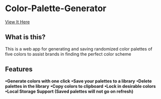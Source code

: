 # Color-Palette-Generator

[View It Here](https://salarc123.github.io/Color-Palette-Generator/)

## What is this?
This is a web app for generating and saving randomized color palettes of five colors to assist brands in finding the perfect color scheme

## Features 
**•Generate colors with one click**
**•Save your palettes to a library**
**•Delete palettes in the library**
**•Copy colors to clipboard**
**•Lock in desirable colors**
**•Local Storage Support (Saved palettes will not go on refresh)**
